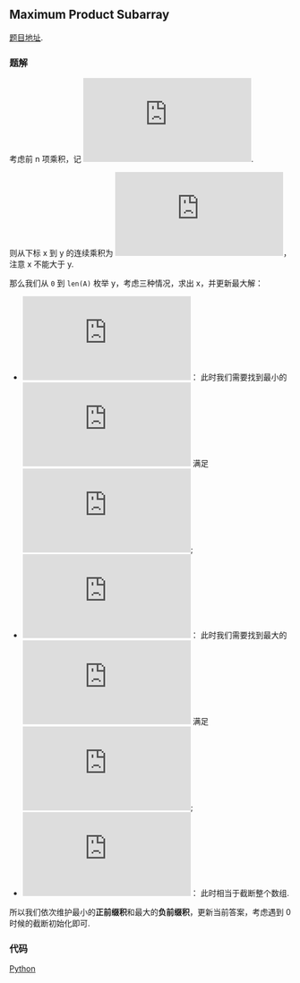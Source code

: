 ## Maximum Product Subarray 

[题目地址](https://oj.leetcode.com/problems/maximum-product-subarray/).

### 题解

考虑前 n 项乘积，记 ![math-1](http://latex.codecogs.com/gif.latex?p(n-1)%3D%5Cprod_%7Bi%3D0%7D%5E%7Bn-1%7D%7BA%5Bi%5D%7D).

则从下标 x 到 y 的连续乘积为 ![math-3](http://latex.codecogs.com/gif.latex?p(y)%2Fp(x-1))，注意 x 不能大于 y.

那么我们从 `0` 到 `len(A)` 枚举 y，考虑三种情况，求出 x，并更新最大解：

- ![math-4](http://latex.codecogs.com/gif.latex?p(y)%3E0)：
此时我们需要找到最小的 ![math-5](http://latex.codecogs.com/gif.latex?p(x)) 满足 ![math-6](http://latex.codecogs.com/gif.latex?p(x)%3E0%2C%2520x%5Cle%2520y);
- ![math-4](http://latex.codecogs.com/gif.latex?p(y)%3C0)：
此时我们需要找到最大的 ![math-5](http://latex.codecogs.com/gif.latex?p(x)) 满足 ![math-6](http://latex.codecogs.com/gif.latex?p(x)%3C0%2C%2520x%5Cle%2520y);
- ![math-4](http://latex.codecogs.com/gif.latex?p(y)=0)：
此时相当于截断整个数组.

所以我们依次维护最小的**正前缀积**和最大的**负前缀积**，更新当前答案，考虑遇到 0 时候的截断初始化即可.

### 代码

[Python](/sol.py)

